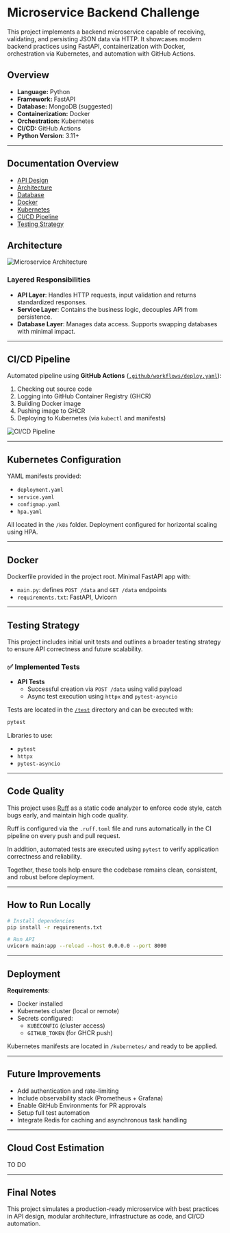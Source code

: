 # Microservice Backend Challenge

This project implements a backend microservice capable of receiving, validating, and persisting JSON data via HTTP. It showcases modern backend practices using FastAPI, containerization with Docker, orchestration via Kubernetes, and automation with GitHub Actions.


## Overview

* **Language:** Python
* **Framework:** FastAPI
* **Database:** MongoDB (suggested)
* **Containerization:** Docker
* **Orchestration:** Kubernetes
* **CI/CD:** GitHub Actions
* **Python Version**: 3.11+


---

## Documentation Overview

- [API Design](design/api.md)
- [Architecture](design/architecture.md)
- [Database](design/database.md)
- [Docker](design/docker.md)
- [Kubernetes](design/kubernetes.md)
- [CI/CD Pipeline](design/ci-cd.md)
- [Testing Strategy](design/testing.md)


## Architecture

![Microservice Architecture](docs/microservice-architecture.png)


### Layered Responsibilities

* **API Layer**: Handles HTTP requests, input validation and returns standardized responses.
* **Service Layer**: Contains the business logic, decouples API from persistence.
* **Database Layer**: Manages data access. Supports swapping databases with minimal impact.

---

## CI/CD Pipeline

Automated pipeline using **GitHub Actions** ([`.github/workflows/deploy.yaml`](.github/workflows/deploy.yaml)):

1. Checking out source code
2. Logging into GitHub Container Registry (GHCR)
3. Building Docker image
4. Pushing image to GHCR
5. Deploying to Kubernetes (via `kubectl` and manifests)

![CI/CD Pipeline](docs/pipeline.png)

---

## Kubernetes Configuration

YAML manifests provided:

* `deployment.yaml`
* `service.yaml`
* `configmap.yaml`
* `hpa.yaml`

All located in the `/k8s` folder. Deployment configured for horizontal scaling using HPA.

---

## Docker

Dockerfile provided in the project root. Minimal FastAPI app with:

* `main.py`: defines `POST /data` and `GET /data` endpoints
* `requirements.txt`: FastAPI, Uvicorn

---

## Testing Strategy

This project includes initial unit tests and outlines a broader testing strategy to ensure API correctness and future scalability.

### ✅ Implemented Tests

* **API Tests**
  * Successful creation via `POST /data` using valid payload
  * Async test execution using `httpx` and `pytest-asyncio`

Tests are located in the [`/test`](./test/) directory and can be executed with:

```bash
pytest
```

Libraries to use:

* `pytest`
* `httpx`
* `pytest-asyncio`

---

## Code Quality

This project uses [Ruff](https://github.com/charliermarsh/ruff) as a static code analyzer to enforce code style, catch bugs early, and maintain high code quality.

Ruff is configured via the `.ruff.toml` file and runs automatically in the CI pipeline on every push and pull request.

In addition, automated tests are executed using `pytest` to verify application correctness and reliability.

Together, these tools help ensure the codebase remains clean, consistent, and robust before deployment.

---

## How to Run Locally

```bash
# Install dependencies
pip install -r requirements.txt

# Run API
uvicorn main:app --reload --host 0.0.0.0 --port 8000
```

---

## Deployment

**Requirements**:
- Docker installed
- Kubernetes cluster (local or remote)
- Secrets configured:
  - `KUBECONFIG` (cluster access)
  - `GITHUB_TOKEN` (for GHCR push)

Kubernetes manifests are located in `/kubernetes/` and ready to be applied.

---

## Future Improvements

* Add authentication and rate-limiting  
* Include observability stack (Prometheus + Grafana)  
* Enable GitHub Environments for PR approvals  
* Setup full test automation  
* Integrate Redis for caching and asynchronous task handling  

---

## Cloud Cost Estimation 

TO DO

---

## Final Notes

This project simulates a production-ready microservice with best practices in API design, modular architecture, infrastructure as code, and CI/CD automation.
